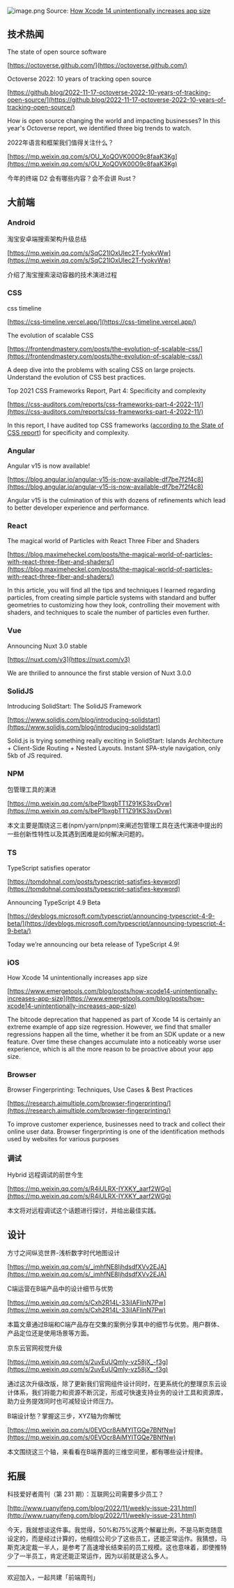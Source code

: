![image.png](https://cdn.nlark.com/yuque/0/2022/png/85771/1668988051235-09e46329-4958-4e79-97ae-5caef59ef65f.png#averageHue=%230f0e29&clientId=ud361ded5-da34-4&crop=0&crop=0&crop=1&crop=1&from=paste&height=251&id=u3442b326&margin=%5Bobject%20Object%5D&name=image.png&originHeight=502&originWidth=994&originalType=binary&ratio=1&rotation=0&showTitle=false&size=171573&status=done&style=none&taskId=u8b5e694f-15df-493d-86d5-f8711a4f9d1&title=&width=497)
Source: [How Xcode 14 unintentionally increases app size](https://www.emergetools.com/blog/posts/how-xcode14-unintentionally-increases-app-size)
## 技术热闻
The state of open source software 

[https://octoverse.github.com/](https://octoverse.github.com/)

Octoverse 2022: 10 years of tracking open source

[https://github.blog/2022-11-17-octoverse-2022-10-years-of-tracking-open-source/](https://github.blog/2022-11-17-octoverse-2022-10-years-of-tracking-open-source/)

How is open source changing the world and impacting businesses? In this year's Octoverse report, we identified three big trends to watch.

2022年语言和框架我们值得关注什么？

[https://mp.weixin.qq.com/s/OU_XoQOVK00O9c8faaK3Kg](https://mp.weixin.qq.com/s/OU_XoQOVK00O9c8faaK3Kg)

今年的终端 D2 会有哪些内容？会不会讲 Rust？

## 大前端
### Android
淘宝安卓端搜索架构升级总结

[https://mp.weixin.qq.com/s/SqC21IOxUIec2T-fyokvWw](https://mp.weixin.qq.com/s/SqC21IOxUIec2T-fyokvWw)

介绍了淘宝搜索滚动容器的技术演进过程

### CSS
css timeline

[https://css-timeline.vercel.app/](https://css-timeline.vercel.app/)


The evolution of scalable CSS

[https://frontendmastery.com/posts/the-evolution-of-scalable-css/](https://frontendmastery.com/posts/the-evolution-of-scalable-css/)

A deep dive into the problems with scaling CSS on large projects. Understand the evolution of CSS best practices.

Top 2021 CSS Frameworks Report, Part 4: Specificity and complexity

[https://css-auditors.com/reports/css-frameworks-part-4-2022-11/](https://css-auditors.com/reports/css-frameworks-part-4-2022-11/)

In this report, I have audited top CSS frameworks ([according to the State of CSS report](https://2021.stateofcss.com/en-US/technologies/css-frameworks)) for specificity and complexity.

### Angular
Angular v15 is now available!

[https://blog.angular.io/angular-v15-is-now-available-df7be7f2f4c8](https://blog.angular.io/angular-v15-is-now-available-df7be7f2f4c8)

Angular v15 is the culmination of this with dozens of refinements which lead to better developer experience and performance.

### React
The magical world of Particles with React Three Fiber and Shaders

[https://blog.maximeheckel.com/posts/the-magical-world-of-particles-with-react-three-fiber-and-shaders/](https://blog.maximeheckel.com/posts/the-magical-world-of-particles-with-react-three-fiber-and-shaders/)

In this article, you will find all the tips and techniques I learned regarding particles, from creating simple particle systems with standard and buffer geometries to customizing how they look, controlling their movement with shaders, and techniques to scale the number of particles even further.

### Vue
Announcing Nuxt 3.0 stable

[https://nuxt.com/v3](https://nuxt.com/v3)

We are thrilled to announce the first stable version of Nuxt 3.0.0

### SolidJS
Introducing SolidStart: The SolidJS Framework

[https://www.solidjs.com/blog/introducing-solidstart](https://www.solidjs.com/blog/introducing-solidstart)

Solid.js is trying something really exciting in SolidStart: Islands Architecture + Client-Side Routing + Nested Layouts. Instant SPA-style navigation, only 5kb of JS required.

### NPM
包管理工具的演进

[https://mp.weixin.qq.com/s/beP1bxgbTT1Z91KS3svDvw](https://mp.weixin.qq.com/s/beP1bxgbTT1Z91KS3svDvw)

本文主要是围绕这三者(npm/yarn/pnpm)来阐述包管理工具在迭代演进中提出的一些创新性特性以及其遇到困难是如何解决问题的。

### TS
TypeScript satisfies operator

[https://tomdohnal.com/posts/typescript-satisfies-keyword](https://tomdohnal.com/posts/typescript-satisfies-keyword)


Announcing TypeScript 4.9 Beta

[https://devblogs.microsoft.com/typescript/announcing-typescript-4-9-beta/](https://devblogs.microsoft.com/typescript/announcing-typescript-4-9-beta/)

Today we’re announcing our beta release of TypeScript 4.9!

### iOS
How Xcode 14 unintentionally increases app size

[https://www.emergetools.com/blog/posts/how-xcode14-unintentionally-increases-app-size](https://www.emergetools.com/blog/posts/how-xcode14-unintentionally-increases-app-size)

The bitcode deprecation that happened as part of Xcode 14 is certainly an extreme example of app size regression. However, we find that smaller regressions happen all the time, whether it be from an SDK update or a new feature. Over time these changes accumulate into a noticeably worse user experience, which is all the more reason to be proactive about your app size.

### Browser
Browser Fingerprinting: Techniques, Use Cases & Best Practices

[https://research.aimultiple.com/browser-fingerprinting/](https://research.aimultiple.com/browser-fingerprinting/)

To improve customer experience, businesses need to track and collect their online user data. Browser fingerprinting is one of the identification methods used by websites for various purposes

### 调试
Hybrid 远程调试的前世今生

[https://mp.weixin.qq.com/s/R4iULRX-IYXKY_aarf2WGg](https://mp.weixin.qq.com/s/R4iULRX-IYXKY_aarf2WGg)

本文将对远程调试这个话题进行探讨，并给出最佳实践。

## 设计
方寸之间纵览世界-浅析数字时代地图设计

[https://mp.weixin.qq.com/s/_imhfNE8ljhdsdfXVv2EJA](https://mp.weixin.qq.com/s/_imhfNE8ljhdsdfXVv2EJA)


C端运营在B端产品中的设计细节与优势

[https://mp.weixin.qq.com/s/Cxh2R14L-33iIAFlinN7Pw](https://mp.weixin.qq.com/s/Cxh2R14L-33iIAFlinN7Pw)

本篇文章通过B端和C端产品存在交集的案例分享其中的细节与优势。用户群体、产品定位还是使用场景等方面。

京东云官网视觉升级

[https://mp.weixin.qq.com/s/2uvEuUQmIy-vz58jX_-f3g](https://mp.weixin.qq.com/s/2uvEuUQmIy-vz58jX_-f3g)

通过这次升级改版，除了更新我们官网组件设计同时，在更系统化的整理京东云设计体系，我们将能力和资源不断沉淀，形成可快速支持业务的设计工具和资源库，助力业务提效同时也可减轻设计师压力。

B端设计愁？掌握这三步，XYZ轴为你解忧

[https://mp.weixin.qq.com/s/0EVOcr8AiMYITGQe7BNfNw](https://mp.weixin.qq.com/s/0EVOcr8AiMYITGQe7BNfNw)

本文围绕这三个轴，来看看在B端界面的三维空间里，都有哪些设计规律。

## 拓展
科技爱好者周刊（第 231 期）：互联网公司需要多少员工？

[http://www.ruanyifeng.com/blog/2022/11/weekly-issue-231.html](http://www.ruanyifeng.com/blog/2022/11/weekly-issue-231.html)

今天，我就想谈这件事。我觉得，50%和75%这两个解雇比例，不是马斯克随意设定的，而是经过计算的，他相信公司少了这些员工，还能正常运作。我猜想，马斯克决定裁一半人，是参考了高速增长结束前的员工规模。这也意味着，即使推特少了一半员工，肯定还能正常运作，因为以前就是这么多人。

---

欢迎加入，一起共建「前端周刊」

